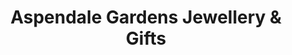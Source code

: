 ---
title: "Aspendale Gardens Jewellery & Gifts"
url: /aspendale-gardens/aspendale-gardens-jewellery-and-gifts/
shop: jewelry
---